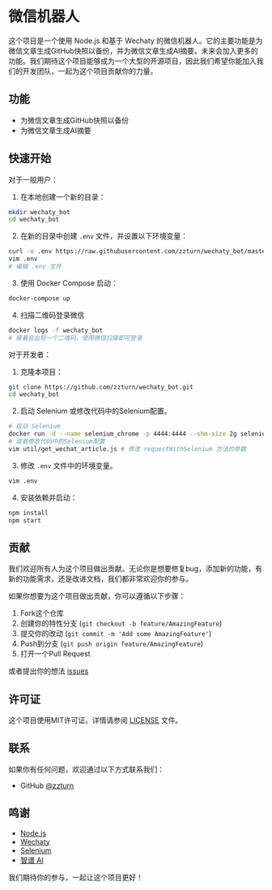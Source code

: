 # 微信机器人

这个项目是一个使用 Node.js 和基于 Wechaty 的微信机器人。它的主要功能是为微信文章生成GitHub快照以备份，并为微信文章生成AI摘要。未来会加入更多的功能。我们期待这个项目能够成为一个大型的开源项目，因此我们希望你能加入我们的开发团队，一起为这个项目贡献你的力量。

## 功能

- 为微信文章生成GitHub快照以备份
- 为微信文章生成AI摘要

## 快速开始

对于一般用户：

1. 在本地创建一个新的目录：

```bash
mkdir wechaty_bot
cd wechaty_bot
```

2. 在新的目录中创建 `.env` 文件，并设置以下环境变量：

```bash
curl -o .env https://raw.githubusercontent.com/zzturn/wechaty_bot/master/.env.example
vim .env
# 编辑 .env 文件
```

3. 使用 Docker Compose 启动：

```bash
docker-compose up
```

4. 扫描二维码登录微信

```bash
docker logs -f wechaty_bot
# 接着会出现一个二维码，使用微信扫描即可登录
```

对于开发者：

1. 克隆本项目：

```bash
git clone https://github.com/zzturn/wechaty_bot.git
cd wechaty_bot
```

2. 启动 Selenium 或修改代码中的Selenium配置。

```bash
# 启动 Selenium
docker run -d --name selenium_chrome -p 4444:4444 --shm-size 2g selenium/standalone-chrome:4.14.1-20231025
# 或者修改代码中的Selenium配置
vim util/get_wechat_article.js # 修改 requestWithSelenium 方法的参数
```

3. 修改 `.env` 文件中的环境变量。

```bash
vim .env
```

4. 安装依赖并启动：

```bash
npm install
npm start
```

## 贡献

我们欢迎所有人为这个项目做出贡献。无论你是想要修复bug，添加新的功能，有新的功能需求，还是改进文档，我们都非常欢迎你的参与。

如果你想要为这个项目做出贡献，你可以遵循以下步骤：

1. Fork这个仓库
2. 创建你的特性分支 (`git checkout -b feature/AmazingFeature`)
3. 提交你的改动 (`git commit -m 'Add some AmazingFeature'`)
4. Push到分支 (`git push origin feature/AmazingFeature`)
5. 打开一个Pull Request

或者提出你的想法 [issues](https://github.com/zzturn/wechay_bot/issues/new)

## 许可证

这个项目使用MIT许可证。详情请参阅 [LICENSE](LICENSE) 文件。

## 联系

如果你有任何问题，欢迎通过以下方式联系我们：

- GitHub [@zzturn](https://github.com/zzturn)


## 鸣谢

- [Node.js](https://nodejs.org/)
- [Wechaty](https://github.com/wechaty/wechaty)
- [Selenium](https://www.selenium.dev/)
- [智谱 AI](https://www.zhipuai.cn/)

我们期待你的参与，一起让这个项目更好！